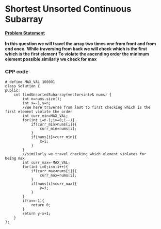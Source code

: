 # Shortest Unsorted Continuous Subarray

#### [Problem Statement](https://leetcode.com/problems/shortest-unsorted-continuous-subarray/)

**In this question we will travel the array two times one from front and from end once.**
**While traversing from back we will check which is the first which is the first element**
**To violate the ascending order the minimum element possible similarly we check for max**

### CPP code

```
# define MAX_VAL 100001
class Solution {
public:
    int findUnsortedSubarray(vector<int>& nums) {
        int n=nums.size();
        int x=-1,y=n;
        //We here traverse from last to first checking which is the first element violate the order
        int curr_min=MAX_VAL;
        for(int i=n-1;i>=0;i--){
            if(curr_min>nums[i]){
                curr_min=nums[i];
            }
            if(nums[i]>curr_min){
                x=i;
            }
        }
        //similarly we travel checking which element violates for being max 
        int curr_max=-MAX_VAL;
        for(int i=0;i<n;i++){
            if(curr_max<nums[i]){
                curr_max=nums[i];
            }
            if(nums[i]<curr_max){
                y=i;
            }
        }
        if(x==-1){
            return 0;
        }
        return y-x+1;
    }
};
```
